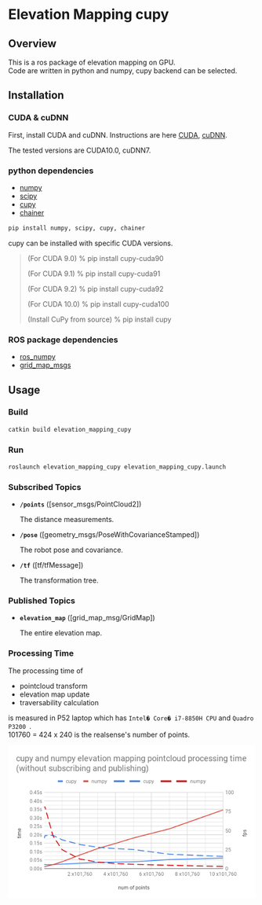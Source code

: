# Elevation Mapping cupy
## Overview
This is a ros package of elevation mapping on GPU.  
Code are written in python and numpy, cupy backend can be selected.

## Installation
### CUDA & cuDNN
First, install CUDA and cuDNN.
Instructions are here [CUDA](https://docs.nvidia.com/cuda/cuda-installation-guide-linux/index.html#ubuntu-installation),
[cuDNN](https://docs.nvidia.com/deeplearning/sdk/cudnn-install/index.html#install-linux).

The tested versions are CUDA10.0, cuDNN7.

### python dependencies
- [numpy](https://www.numpy.org/)
- [scipy](https://www.scipy.org/)
- [cupy](https://cupy.chainer.org/)
- [chainer](https://chainer.org/)

```bash
pip install numpy, scipy, cupy, chainer
```

cupy can be installed with specific CUDA versions.
> (For CUDA 9.0)
> % pip install cupy-cuda90
> 
> (For CUDA 9.1)
> % pip install cupy-cuda91
> 
> (For CUDA 9.2)
> % pip install cupy-cuda92
> 
> (For CUDA 10.0)
> % pip install cupy-cuda100
> 
> (Install CuPy from source)
> % pip install cupy

### ROS package dependencies
- [ros_numpy](https://github.com/eric-wieser/ros_numpy)
- [grid_map_msgs](https://github.com/ANYbotics/grid_map)

## Usage
### Build
```bash
catkin build elevation_mapping_cupy
```
### Run
```bash
roslaunch elevation_mapping_cupy elevation_mapping_cupy.launch
```
### Subscribed Topics

* **`/points`** ([sensor_msgs/PointCloud2])

    The distance measurements.

* **`/pose`** ([geometry_msgs/PoseWithCovarianceStamped])

    The robot pose and covariance.

* **`/tf`** ([tf/tfMessage])

    The transformation tree.


### Published Topics

* **`elevation_map`** ([grid_map_msg/GridMap])

    The entire elevation map.

### Processing Time
The processing time of

- pointcloud transform
- elevation map update
- traversability calculation

is measured in P52 laptop which has `Intel� Core� i7-8850H CPU` and `Quadro P3200 `.  
101760 = 424 x 240 is the realsense's number of points.

![graph](doc/processing_time.png)
